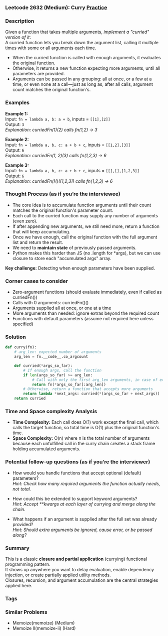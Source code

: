 ### Leetcode 2632 (Medium): Curry [Practice](https://leetcode.com/problems/curry)

### Description  
Given a function that takes multiple arguments, *implement a "curried" version of it*:  
A curried function lets you break down the argument list, calling it multiple times with some or all arguments each time.  
- When the curried function is called with enough arguments, it evaluates the original function.  
- Otherwise, it returns a new function expecting more arguments, until all parameters are provided.  
- Arguments can be passed in any grouping: all at once, or a few at a time, or even none at a call—just as long as, after all calls, argument count matches the original function's.  

### Examples  

**Example 1:**  
Input: `fn = lambda a, b: a + b`, inputs = `[[1],[2]]`  
Output: `3`  
*Explanation: curriedFn(1)(2) calls fn(1,2) → 3*

**Example 2:**  
Input: `fn = lambda a, b, c: a + b + c`, inputs = `[[1,2],[3]]`  
Output: `6`  
*Explanation: curriedFn(1, 2)(3) calls fn(1,2,3) → 6*

**Example 3:**  
Input: `fn = lambda a, b, c: a + b + c`, inputs = `[[],[],[1,2,3]]`  
Output: `6`  
*Explanation: curriedFn()()([1,2,3]) calls fn(1,2,3) → 6*


### Thought Process (as if you’re the interviewee)  
- The core idea is to accumulate function arguments until their count matches the original function's parameter count.  
- Each call to the curried function may supply any number of arguments (even zero).  
- If after appending new arguments, we still need more, return a function that will keep accumulating.  
- Once we have enough, call the original function with the full argument list and return the result.
- We need to **maintain state** of previously passed arguments.  
- Python makes this harder than JS (no .length for *args), but we can use closure to store each "accumulated args" array.

**Key challenge:** Detecting when enough parameters have been supplied.

### Corner cases to consider  
- Zero-argument functions (should evaluate immediately, even if called as curriedFn())  
- Calls with 0 arguments: curriedFn()()  
- Arguments supplied all at once, or one at a time  
- More arguments than needed: ignore extras beyond the required count  
- Functions with default parameters (assume not required here unless specified)


### Solution

```python
def curry(fn):
    # arg_len: expected number of arguments
    arg_len = fn.__code__.co_argcount

    def curried(*args_so_far):
        # If enough args, call the function
        if len(args_so_far) >= arg_len:
            # Call with only the first arg_len arguments, in case of extra
            return fn(*args_so_far[:arg_len])
        # Otherwise, return a function that accepts more arguments
        return lambda *next_args: curried(*(args_so_far + next_args))
    return curried
```

### Time and Space complexity Analysis  

- **Time Complexity:** Each call does O(1) work except the final call, which calls the target function, so total time is O(1) plus the original function's time.
- **Space Complexity:** O(n) where n is the total number of arguments because each unfulfilled call in the curry chain creates a stack frame holding accumulated arguments.

### Potential follow-up questions (as if you’re the interviewer)

- How would you handle functions that accept optional (default) parameters?  
  *Hint: Check how many required arguments the function actually needs, not total.*

- How could this be extended to support keyword arguments?  
  *Hint: Accept \*\*kwargs at each layer of currying and merge along the chain.*

- What happens if an argument is supplied after the full set was already provided?  
  *Hint: Should extra arguments be ignored, cause error, or be passed along?*


### Summary
This is a classic **closure and partial application** (currying) functional programming pattern.  
It shows up anywhere you want to delay evaluation, enable dependency injection, or create partially applied utility methods.  
Closures, recursion, and argument accumulation are the central strategies applied here.

### Tags

### Similar Problems
- Memoize(memoize) (Medium)
- Memoize II(memoize-ii) (Hard)